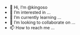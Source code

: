 - 👋 Hi, I’m @kingoso
- 👀 I’m interested in ...
- 🌱 I’m currently learning ...
- 💞️ I’m looking to collaborate on ...
- 📫 How to reach me ...

<!---
kingoso/kingoso is a ✨ special ✨ repository because its `README.md` (this file) appears on your GitHub profile.
You can click the Preview link to take a look at your changes.
--->
